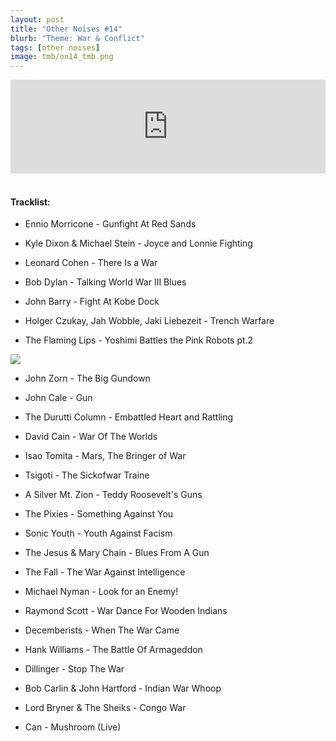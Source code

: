 ```yaml
---
layout: post
title: "Other Noises #14"
blurb: "Theme: War & Conflict"
tags: [other noises]
image: tmb/on14_tmb.png
---
```


<iframe scrolling="no" id="hearthis_at_track_3028444" width="100%" height="150" src="https://hearthis.at/embed/3028444/transparent_black/?hcolor=&color=&style=2&block_size=2&block_space=1&background=1&waveform=0&cover=0&autoplay=0&css=" frameborder="0" allowtransparency allow="autoplay"><p>Listen to <a href="https://hearthis.at/zerocc/other-noises-14-27218-war-conflict/" target="_blank">Other Noises #14 (27/2/18) - WAR & CONFLICT</a> <span>by</span><a href="https://hearthis.at/zerocc/" target="_blank" >Zero</a> <span>on</span> <a href="https://hearthis.at/" target="_blank">hearthis.at</a></p></iframe>
&nbsp;

#### Tracklist:

- Ennio Morricone - Gunfight At Red Sands 
- Kyle Dixon & Michael Stein - Joyce and Lonnie Fighting

- Leonard Cohen - There Is a War
- Bob Dylan - Talking World War III Blues

- John Barry - Fight At Kobe Dock
- Holger Czukay, Jah Wobble, Jaki Liebezeit - Trench Warfare
- The Flaming Lips - Yoshimi Battles the Pink Robots pt.2

![](https://lh3.googleusercontent.com/feL_trQ84oEkwldJHAJfK_d-xNT1d8C8Z6oVif8lN0_GRkbN2RknvL-UKlcSU8Kprv-Zy96RtLqB0S-0G32ch6ubtiW8um50JfvYqCC0nBK4M4WC1xEvQyidHPYd4Lsckmaf6oOJbHz4NBtAsc0EFql8R5IxTTcHo3de6mK5dg0-WumHzkTgrFJDE-WmqWtql63wxkUTnRgQ_PHJ19IMmZrLL03Zu6g2bSez4vbrdNHfuJGwaXN1sRv8440kRD3bZ43Xh5P7xm5TEQEqvlRz-ZHWiJS857nle1YS6UEbR7xDiBEsWt_fq25Vs5_zlw_buowKSJShPezW2_nHoVKVO9DKlUv7eR7pZy6LTjGg8MgkA0PVNP7J-tryd4LgrUidatBwnN-CvRHzXddLUsSnFi1NRj40hlUuxde9h5O_CCa8yWGWdjKneG8eGzkqbf58bAeDYA4_JPh0Pj4DZKtWdObpXdjgBEngMH8L6SxfVo0K6yOyR7mAj9egS1ML7mekEGw7dfLgTSwiyMIVeAXofeDu58Ei-SQNgwjDItaMPf41OBqHF8sOs5eSCD-ZuKRwhYh5END345VOGwKsuNo7b_bT1-ra1xdDOxJHzirs9pbbgSBsb-CRl8VXj62DfHyPPhwhs7j-ptkYSaMgJG9qvTx3=s500-no)

- John Zorn - The Big Gundown
- John Cale - Gun
- The Durutti Column - Embattled Heart and Rattling

- David Cain - War Of The Worlds
- Isao Tomita - Mars, The Bringer of War
- Tsigoti - The Sickofwar Traine
- A Silver Mt. Zion - Teddy Roosevelt's Guns

- The Pixies - Something Against You
- Sonic Youth - Youth Against Facism
- The Jesus & Mary Chain - Blues From A Gun
- The Fall - The War Against Intelligence

- Michael Nyman - Look for an Enemy!
- Raymond Scott - War Dance For Wooden Indians
- Decemberists - When The War Came

- Hank Williams - The Battle Of Armageddon
- Dillinger - Stop The War
- Bob Carlin & John Hartford - Indian War Whoop
- Lord Bryner & The Sheiks - Congo War

- Can - Mushroom (Live)
